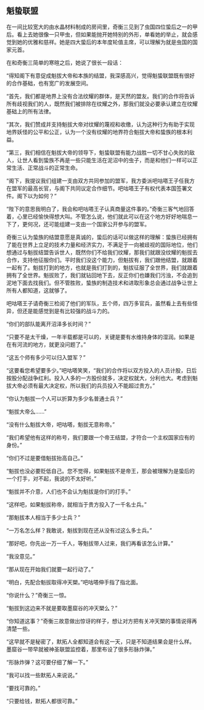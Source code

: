 ## 魁蛰联盟

在一间比较宽大的由水晶材料制成的房间里，奇衡三见到了虫国四位蛰后之一的甲后。看上去她很像一只甲虫，但如果能抛开她特别的外形，单看她的举止，就会感觉到她的优雅和慈祥。她是四大蛰后的本年度轮值主席，可以理解为就是虫国的国家元首。

在和奇衡三简单的寒暄之后，她说了很长一段话：

“得知阁下有意促成魁拔大帝和本族的结盟，我深感高兴，觉得魁蛰联盟既有很好的合作基础，也有宽广的发展空间。

“首先，我们都是地界上没有合法纹耀的群体，是天然的盟友。我们的合作将告诉所有歧视我们的人，既然我们被排除在纹耀之外，那我们就没必要承认建立在纹耀基础上的所有法律。

“其次，我们赞成并支持魁拔大帝对纹耀的蔑视和收缴，认为这种行为有助于实现地界妖怪的公平和公正，认为一个没有纹耀的地界符合魁拔大帝和蛰族的根本利益。

“第三，我们相信在魁拔大帝的领导下，魁蛰联盟有能力战胜一切不甘心失败的敌人，让世人看到蛰族不再是一些只能生活在泥沼中的虫子，而是和他们一样可以正常生活、正常战斗的正常生命。

“阁下，我提议我们组建一支由双方共同参加的盟军，我方委派吧咕嗒王子任我方在盟军的最高长官，与阁下共同议定合作细节。吧咕嗒王子有权代表本国签署文件。阁下以为如何？”

“陛下的意思我明白了，我会和吧咕嗒王子认真商量这件事的。”奇衡三客气地回答着，心里已经愉快得想大叫。不管怎么说，他们就此可以在这个地方好好地喘息一下了，更何况，还可能组建一支由一个国家公开参与的盟军。

奇衡三认为蛰族的结盟意愿是真诚的，蛰后的话可以做这样的理解：蛰族已经拥有了能在世界上立足的技术力量和经济实力，不满足于一向被歧视的国际地位，他们想通过与魁拔结盟告诉世人，既然你们不给我们纹耀，那我们就跟没纹耀的魁拔去合作，支持他征服你们。平时我们没这个能力，但魁拔有，我们跟他结盟，就跟着一起有了。魁拔打到的地方，也就是我们打到的，魁拔征服了全世界，我们就跟着拥有了全世界。魁拔败了，我们就钻回地下去，反正你们也嫌我们污浊，不会追到泥地下面去找我们。但不管胜败，蛰族的制造技术和进取形象总会通过战争让世上所有人都知道，这就够了。

吧咕嗒王子请奇衡三检阅了他们的军队，五个师，四万多官兵，虽然看上去有些怪异，但还是能感觉到是有比较强的战斗力的。

“你们的部队能离开沼泽多长时间？”

“只要不是太干燥，一年半载都是可以的，关键是要有水维持身体的湿润。如果是在有河流的地方，就更没问题了。”

“这五个师有多少可以归入盟军？”

“这要看您希望要多少。”吧咕嗒笑笑，“我们的合作将以双方投入的人员计股，日后按股分配战争红利。投入人多的一方股份就多，决定权就大，分利也大。考虑到魁拔大帝必须有最大决定权，所以我们的兵员投入不能超过贵方。”

“你认为魁拔一个人可以折算为多少名普通士兵？”

“魁拔大帝么……”

“没有什么魁拔大帝，吧咕嗒，魁拔无意称帝。”

“我们希望他有这样的称号，我们要跟一个帝王结盟，才符合一个主权国家应有的身份。”

“你们不过是要借魁拔抬高自己。”

“魁拔也没必要贬低自己。您不觉得，如果魁拔不是帝王，那会被理解为是蛰后的一个打手，对不起，我说的不太好听。”

“魁拔并不介意，人们也不会认为魁拔是你们的打手。”

“这样吧，如果魁拔称帝，就相当于贵方投入了一千名士兵。”

“那魁拔本人相当于多少士兵？”

“一万名怎么样？我敢说，魁拔到现在还从没有过这么多士兵。”

“那好吧，你先出一万一千人，等魁拔带人过来，我们再看该怎么计算。”

“我没意见。”

“那从现在开始我们就要一起行动了。”

“明白，先配合魁拔取得冲天槊。”吧咕嗒伸手指了指北面。

“你说什么？”奇衡三一惊。

“魁拔到这边来不就是要取墨窟谷的冲天槊么？”

“你知道这事？”奇衡三故意做出惊讶的样子，想让对方把有关冲天槊的事情说得再清楚一些。

“这早就不是秘密了，默拓人全都知道会有这一天，只是不知道结果会是什么样。墨窟谷一带早就被神圣联盟监控着，那里布设了很多形脉炸弹。”

“形脉炸弹？这可要仔细了解一下。”

“我可以找一些默拓人来说说。”

“要找可靠的。”

“只要给钱，默拓人都很可靠。”

